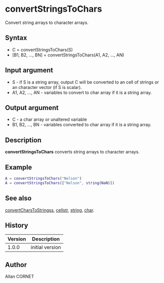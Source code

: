 # convertStringsToChars

Convert string arrays to character arrays.

## Syntax

- C = convertStringsToChars(S)
- [B1, B2, ..., BN] = convertStringsToChars(A1, A2, ..., AN)

## Input argument

- S - if S is a string array, output C will be converted to an cell of strings or an character vector (if S is scalar).
- A1, A2, ..., AN - variables to convert to char array if it is a string array.

## Output argument

- C - a char array or unaltered variable
- B1, B2, ..., BN - variables converted to char array if it is a string array.

## Description

  <p><b>convertStringsToChars</b> converts string arrays to character arrays.</p>

## Example

```matlab
A = convertStringsToChars("Nelson")
A = convertStringsToChars(["Nelson", string(NaN)])
```

## See also

[convertCharsToStringss](convertCharsToStrings.md), [cellstr](../data_structures/cellstr.md), [string](string.md), [char](char.md).

## History

| Version | Description     |
| ------- | --------------- |
| 1.0.0   | initial version |

## Author

Allan CORNET
